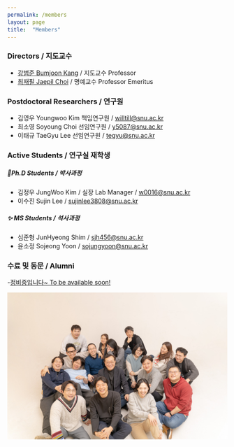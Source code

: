 ```yaml
---
permalink: /members
layout: page
title:  "Members"
---
```


<style type="text/css">
	#email {
		color: #848484;
	}
</style>

### Directors / 지도교수

- [강범준 Bumjoon Kang](/professor) / 지도교수 Professor
- [최재필 Jaepil Choi](/professor0) / 명예교수 Professor Emeritus

### Postdoctoral Researchers / 연구원
- 김영우 Youngwoo Kim 책임연구원 / <span class="email">willtill@snu.ac.kr</span>
- 최소영 Soyoung Choi 선임연구원 / <span class="email">y5087@snu.ac.kr</span>
- 이태규 TaeGyu Lee 선임연구원 / <span class="email">tegyu@snu.ac.kr</span>

### Active Students / 연구실 재학생

##### 🌟Ph.D Students / 박사과정
- 김정우 JungWoo Kim / 실장 Lab Manager / <span class="email">w0016@snu.ac.kr</span>
- 이수진 Sujin Lee / <span class="email">sujinlee3808@snu.ac.kr</span>

##### ✨ MS Students / 석사과정
- 심준형 JunHyeong Shim / <span class="email">sjh456@snu.ac.kr</span>
- 윤소정 Sojeong Yoon / <span class="email">sojungyoon@snu.ac.kr</span>
  
### 수료 및 동문 / Alumni

-[정비중입니다~ To be available soon!](https://laus.snu.ac.kr/wordpress/people)

![x](img_2023_gunsan.jpg)
